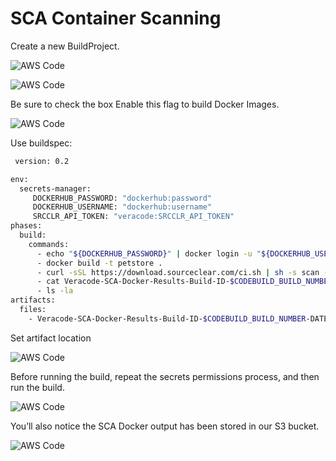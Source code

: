 # SCA Container Scanning

Create a new BuildProject.

![AWS Code](https://github.com/ClintPollock/AWS-Code-Suite-Veracode-Examples/raw/main/8-SCA-Container-Scan/1-SCA-Agent-Container.png)

![AWS Code](https://github.com/ClintPollock/AWS-Code-Suite-Veracode-Examples/raw/main/8-SCA-Container-Scan/2-SCA-Agent-Container.png)

Be sure to check the box Enable this flag to build Docker Images.

![AWS Code](https://github.com/ClintPollock/AWS-Code-Suite-Veracode-Examples/raw/main/8-SCA-Container-Scan/3-SCA-Agent-Container.png)

Use buildspec:

```bash
 version: 0.2

env:
  secrets-manager:
     DOCKERHUB_PASSWORD: "dockerhub:password"
     DOCKERHUB_USERNAME: "dockerhub:username"
     SRCCLR_API_TOKEN: "veracode:SRCCLR_API_TOKEN"
phases:
  build:
    commands:
      - echo "${DOCKERHUB_PASSWORD}" | docker login -u "${DOCKERHUB_USERNAME}" --password-stdin
      - docker build -t petstore .
      - curl -sSL https://download.sourceclear.com/ci.sh | sh -s scan --image petstore > Veracode-SCA-Docker-Results-Build-ID-$CODEBUILD_BUILD_NUMBER-DATE-$(date +%Y-%m-%d).txt
      - cat Veracode-SCA-Docker-Results-Build-ID-$CODEBUILD_BUILD_NUMBER-DATE-$(date +%Y-%m-%d).txt
      - ls -la
artifacts:
  files:
    - Veracode-SCA-Docker-Results-Build-ID-$CODEBUILD_BUILD_NUMBER-DATE-$(date +%Y-%m-%d).txt
```

Set artifact location

![AWS Code](https://github.com/ClintPollock/AWS-Code-Suite-Veracode-Examples/raw/main/8-SCA-Container-Scan/4-SCA-Agent-Container.png)

Before running the build, repeat the secrets permissions process, and then run the build.

![AWS Code](https://github.com/ClintPollock/AWS-Code-Suite-Veracode-Examples/raw/main/8-SCA-Container-Scan/5-SCA-Agent-Container.png)

You’ll also notice the SCA Docker output has been stored in our S3 bucket.

![AWS Code](https://github.com/ClintPollock/AWS-Code-Suite-Veracode-Examples/raw/main/8-SCA-Container-Scan/6-SCA-Agent-Container.png)
